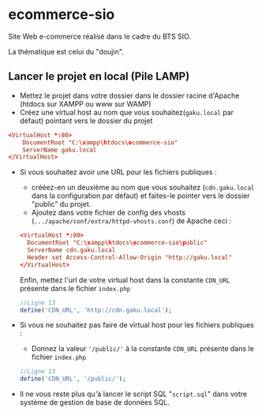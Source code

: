 # ecommerce-sio

Site Web e-commerce réalisé dans le cadre du BTS SIO.

La thématique est celui du "doujin".

## Lancer le projet en local (Pile LAMP)

-   Mettez le projet dans votre dossier dans le dossier racine d'Apache (htdocs sur XAMPP ou www sur WAMP)
-   Créez une virtual host au nom que vous souhaitez(`gaku.local` par défaut) pointant vers le dossier du projet

```conf
<VirtualHost *:80>
    DocumentRoot "C:\xampp\htdocs\ecommerce-sio"
    ServerName gaku.local
</VirtualHost>
```

-   Si vous souhaitez avoir une URL pour les fichiers publiques :
    -   crééez-en un deuxième au nom que vous souhaitez (`cdn.gaku.local` dans la configuration par défaut) et faites-le pointer vers le dossier "public" du projet.
    -   Ajoutez dans votre fichier de config des vhosts (`.../apache/conf/extra/httpd-vhosts.conf`) de Apache ceci :
    ```conf
    <VirtualHost *:80>
      DocumentRoot "C:\xampp\htdocs\ecommerce-sio\public"
      ServerName cdn.gaku.local
      Header set Access-Control-Allow-Origin "http://gaku.local"
    </VirtualHost>
    ```
    Enfin, mettez l'url de votre virtual host dans la constante `CDN_URL` présente dans le fichier `index.php`
    ```php
    //Ligne 13
    define('CDN_URL', 'http://cdn.gaku.local');
    ```
-   Si vous ne souhaitez pas faire de virtual host pour les fichiers publiques :

    -   Donnez la valeur `'/public/'` à la constante `CDN_URL` présente dans le fichier `index.php`

    ```php
    //Ligne 13
    define('CDN_URL', '/public/');
    ```

-   Il ne vous reste plus qu'à lancer le script SQL "`script.sql`" dans votre système de gestion de base de données SQL.
